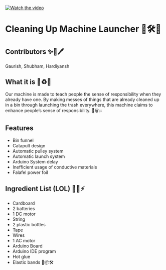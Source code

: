 [![Watch the video](https://img.youtube.com/vi/5ifyMxAVKGU/0.jpg)](https://www.youtube.com/watch?v=5ifyMxAVKGU)

# Cleaning Up Machine Launcher 🎯🛠️🎉

## Contributors ✨📜🖊️
Gaurish, Shubham, Hardiyansh

## What it is 🤖♻️🚀
Our machine is made to teach people the sense of responsibility when they already have one. By making messes of things that are already cleaned up in a bin through launching the trash everywhere, this machine claims to enhance people’s sense of responsibility. 🎯🗑️💥

## Features

- Bin funnel
- Catapult design
- Automatic pulley system
- Automatic launch system
- Arduino System delay
- Inefficient usage of conductive materials
- Falafel power foil

## Ingredient List (LOL) 🍕🔋⚡

- Cardboard
- 2 batteries
- 1 DC motor
- String
- 2 plastic bottles
- Tape
- Wires
- 1 AC motor
- Arduino Board
- Arduino IDE program
- Hot glue
- Elastic bands 🎨📦🛠️
